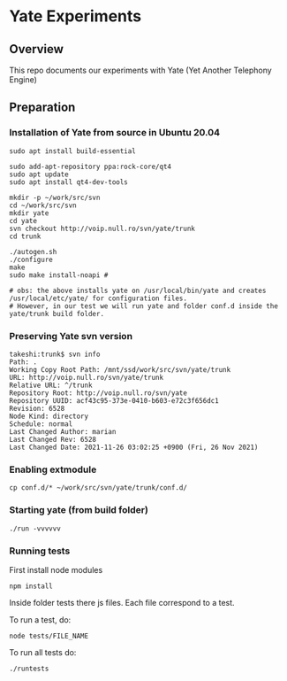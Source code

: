 # Yate Experiments

## Overview

This repo documents our experiments with Yate (Yet Another Telephony Engine)

## Preparation

### Installation of Yate from source in Ubuntu 20.04
```
sudo apt install build-essential

sudo add-apt-repository ppa:rock-core/qt4
sudo apt update
sudo apt install qt4-dev-tools
 
mkdir -p ~/work/src/svn
cd ~/work/src/svn
mkdir yate
cd yate
svn checkout http://voip.null.ro/svn/yate/trunk
cd trunk

./autogen.sh 
./configure
make
sudo make install-noapi #

# obs: the above installs yate on /usr/local/bin/yate and creates /usr/local/etc/yate/ for configuration files.
# However, in our test we will run yate and folder conf.d inside the yate/trunk build folder.
```
### Preserving Yate svn version
```
takeshi:trunk$ svn info
Path: .
Working Copy Root Path: /mnt/ssd/work/src/svn/yate/trunk
URL: http://voip.null.ro/svn/yate/trunk
Relative URL: ^/trunk
Repository Root: http://voip.null.ro/svn/yate
Repository UUID: acf43c95-373e-0410-b603-e72c3f656dc1
Revision: 6528
Node Kind: directory
Schedule: normal
Last Changed Author: marian
Last Changed Rev: 6528
Last Changed Date: 2021-11-26 03:02:25 +0900 (Fri, 26 Nov 2021)
```

### Enabling extmodule
```
cp conf.d/* ~/work/src/svn/yate/trunk/conf.d/
```

### Starting yate (from build folder)
```
./run -vvvvvv
```

### Running tests

First install node modules
```
npm install
```

Inside folder tests there js files. Each file correspond to a test.

To run a test, do:
```
node tests/FILE_NAME
```

To run all tests do:
```
./runtests
```

